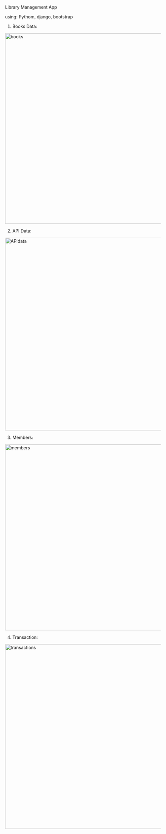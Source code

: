 Library Management App

using: Pythom, django, bootstrap

1. Books Data:
<img width="1207" height="614" alt="books" src="https://github.com/user-attachments/assets/7fafb11b-7fc1-47d7-a095-1387250c9b86" />

2. API Data:
<img width="1135" height="621" alt="APIdata" src="https://github.com/user-attachments/assets/c0254ce4-b551-4dc2-a548-d9c96b9229ee" />

3. Members:
<img width="1145" height="599" alt="members" src="https://github.com/user-attachments/assets/4e7030ab-2d57-484d-99b3-82751cb1a3ab" />

4. Transaction:
<img width="1074" height="595" alt="transactions" src="https://github.com/user-attachments/assets/154d851c-2b93-4041-b813-78bcde2db106" />
